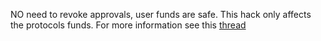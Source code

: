 NO need to revoke approvals, user funds are safe. This hack only affects the protocols funds. For more information see this [thread](https://twitter.com/CoWSwap/status/1622852472694796288)
